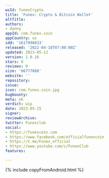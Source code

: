 ```yaml
---
wsId: funexCrypto
title: 'Funex: Crypto & Bitcoin Wallet'
altTitle: 
authors:
- danny 
appId: com.funex.coin
appCountry: us
idd: '1617996833'
released: '2022-04-18T07:00:00Z'
updated: 2023-05-12
version: 1.0.16
stars: 0
reviews: 0
size: '66777088'
website: ''
repository: 
issue: 
icon: com.funex.coin.jpg
bugbounty: 
meta: ok
verdict: wip
date: 2023-05-25
signer: 
reviewArchive: 
twitter: Funexclub
social:
- https://funexcoin.com
- https://www.facebook.com/officialfunexcoin
- https://t.me/Funex_official
- https://www.youtube.com/c/FunexClub 
features: 

---
```


{% include copyFromAndroid.html %}
